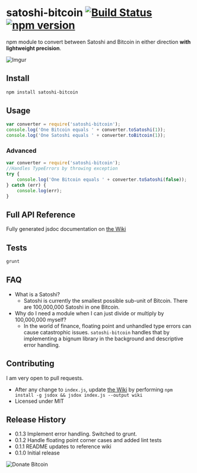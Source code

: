 # satoshi-bitcoin [![Build Status](https://travis-ci.org/dawsonbotsford/satoshi-bitcoin.svg?branch=master)](https://travis-ci.org/dawsonbotsford/satoshi-bitcoin) [![npm version](https://badge.fury.io/js/satoshi-bitcoin.svg)](http://badge.fury.io/js/satoshi-bitcoin)
npm module to convert between Satoshi and Bitcoin in either direction <b>with lightweight precision</b>.

![Imgur](http://i.imgur.com/xh6W5mW.gif)

## Install
```bash
npm install satoshi-bitcoin
```

## Usage
```javascript
var converter = require('satoshi-bitcoin');
console.log('One Bitcoin equals ' + converter.toSatoshi(1));
console.log('One Satoshi equals ' + converter.toBitcoin(1));
```

### Advanced
```javascript
var converter = require('satoshi-bitcoin');
//Handles TypeErrors by throwing exception
try {
	console.log('One Bitcoin equals ' + converter.toSatoshi(false));
} catch (err) {
	console.log(err);
}
```

## Full API Reference
Fully generated jsdoc documentation on [the Wiki](https://github.com/dawsonbotsford/satoshi-bitcoin/blob/master/wiki/index.md)

## Tests
```bash
grunt
```
## FAQ
* What is a Satoshi?
	* Satoshi is currently the smallest possible sub-unit of Bitcoin. There are 100,000,000 Satoshi in one Bitcoin.
* Why do I need a module when I can just divide or multiply by 100,000,000 myself?
	* In the world of finance, floating point and unhandled type errors can cause catastrophic issues. ```satoshi-bitcoin``` handles that by implementing a bignum library in the background and descriptive error handling.
	
## Contributing
I am very open to pull requests.

* After any change to ```index.js```, update [the Wiki](https://github.com/dawsonbotsford/satoshi-bitcoin/blob/master/wiki/index.md) by performing ```npm install -g jsdox && jsdox index.js --output wiki```
* Licensed under MIT

## Release History
* 0.1.3 Implement error handling. Switched to grunt. 
* 0.1.2 Handle floating point corner cases and added lint tests
* 0.1.1 README updates to reference wiki
* 0.1.0 Initial release

![Donate Bitcoin](https://img.shields.io/badge/Donate%20BTC%20-16VpU9eZgQv8YfZ8WJo5XX2Qwybny9WAqf-ff69b4.svg)
